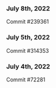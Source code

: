 ### July 8th, 2022

Commit #239361

### July 5th, 2022

Commit #314353


### July 4th, 2022

Commit #72281
